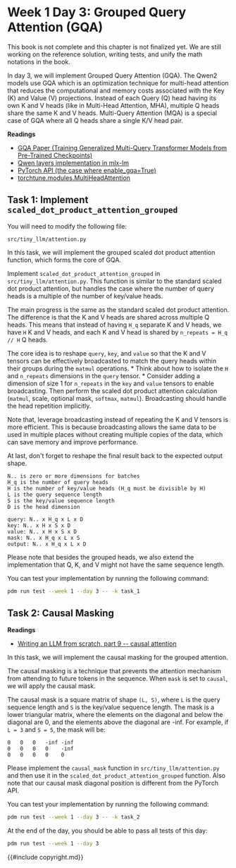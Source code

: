 # Week 1 Day 3: Grouped Query Attention (GQA)

<div class="warning">

This book is not complete and this chapter is not finalized yet. We are still working on the reference solution, writing
tests, and unify the math notations in the book.

</div>

In day 3, we will implement Grouped Query Attention (GQA). The Qwen2 models use GQA which is an optimization technique for multi-head attention that reduces the computational and memory costs associated with the Key (K) and Value (V) projections. Instead of each Query (Q) head having its own K and V heads (like in Multi-Head Attention, MHA), multiple Q heads share the same K and V heads. Multi-Query Attention (MQA) is a special case of GQA where all Q heads share a single K/V head pair.


**Readings**

*   [GQA Paper (Training Generalized Multi-Query Transformer Models from Pre-Trained Checkpoints)](https://arxiv.org/abs/2305.13245)
*   [Qwen layers implementation in mlx-lm](https://github.com/ml-explore/mlx-lm/blob/main/mlx_lm/models/qwen2.py)
*   [PyTorch API (the case where enable_gqa=True)](https://pytorch.org/docs/stable/generated/torch.nn.functional.scaled_dot_product_attention.html)
*   [torchtune.modules.MultiHeadAttention](https://pytorch.org/torchtune/0.3/generated/torchtune.modules.MultiHeadAttention.html)

## Task 1: Implement `scaled_dot_product_attention_grouped`

You will need to modify the following file:

```
src/tiny_llm/attention.py
```

In this task, we will implement the grouped scaled dot product attention function, which forms the core of GQA.

Implement `scaled_dot_product_attention_grouped` in `src/tiny_llm/attention.py`. This function is similar to the standard scaled dot product attention, but handles the case where the number of query heads is a multiple of the number of key/value heads.

The main progress is the same as the standard scaled dot product attention. The difference is that the K and V heads are shared across multiple Q heads. This means that instead of having `H_q` separate K and V heads, we have `H` K and V heads, and each K and V head is shared by `n_repeats = H_q // H` Q heads.  

The core idea is to reshape `query`, `key`, and `value` so that the K and V tensors can be effectively broadcasted to match the query heads within their groups during the `matmul` operations.
    *   Think about how to isolate the `H` and `n_repeats` dimensions in the `query` tensor.
    *   Consider adding a dimension of size 1 for `n_repeats` in the `key` and `value` tensors to enable broadcasting.
Then perform the scaled dot product attention calculation (`matmul`, scale, optional mask, `softmax`, `matmul`). Broadcasting should handle the head repetition implicitly.

Note that, leverage broadcasting instead of repeating the K and V tensors is more efficient. This is because broadcasting allows the same data to be used in multiple places without creating multiple copies of the data, which can save memory and improve performance.

At last, don't forget to reshape the final result back to the expected output shape.

```
N.. is zero or more dimensions for batches
H_q is the number of query heads
H is the number of key/value heads (H_q must be divisible by H)
L is the query sequence length
S is the key/value sequence length
D is the head dimension

query: N.. x H_q x L x D
key: N.. x H x S x D
value: N.. x H x S x D
mask: N.. x H_q x L x S
output: N.. x H_q x L x D
```

Please note that besides the grouped heads, we also extend the implementation that Q, K, and V might not have the same
sequence length.

You can test your implementation by running the following command:

```bash
pdm run test --week 1 --day 3 -- -k task_1
```

## Task 2: Causal Masking

**Readings**

- [Writing an LLM from scratch, part 9 -- causal attention](https://www.gilesthomas.com/2025/03/llm-from-scratch-9-causal-attention)

In this task, we will implement the causal masking for the grouped attention.

The causal masking is a technique that prevents the attention mechanism from attending to future tokens in the sequence.
When `mask` is set to `causal`, we will apply the causal mask.

The causal mask is a square matrix of shape `(L, S)`, where `L` is the query sequence length and `S` is the key/value sequence length.
The mask is a lower triangular matrix, where the elements on the diagonal and below the diagonal are 0, and the elements above the diagonal are -inf. For example, if `L = 3` and `S = 5`, the mask will be:

```
0   0   0   -inf -inf
0   0   0   0    -inf
0   0   0   0    0
```

Please implement the `causal_mask` function in `src/tiny_llm/attention.py` and then use it in the `scaled_dot_product_attention_grouped` function. Also note that our causal mask diagonal position is different from the PyTorch API.

You can test your implementation by running the following command:

```bash
pdm run test --week 1 --day 3 -- -k task_2
```

At the end of the day, you should be able to pass all tests of this day:

```bash
pdm run test --week 1 --day 3
```

{{#include copyright.md}}
